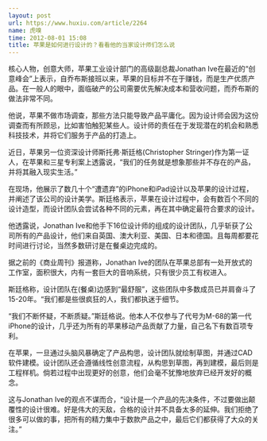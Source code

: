 ```yaml
---
layout: post
url: https://www.huxiu.com/article/2264
name: 虎嗅
time: 2012-08-01 15:08
title: 苹果是如何进行设计的？看看他的当家设计师们怎么说
---
```

核心人物，创意大师，苹果工业设计部门的高级副总裁Jonathan Ive在最近的“创意峰会”上表示，自乔布斯接班以来，苹果的目标并不在于赚钱，而是生产优质产品。在一般人的眼中，面临破产的公司需要优先解决成本和营收问题，而乔布斯的做法非常不同。

他说，苹果不做市场调查，那些方法只能导致产品平庸化。因为设计师会因为这份调查而有所顾忌，比如害怕触犯某些人。设计师的责任在于发现潜在的机会和熟悉科技技术，并将它们服务于产品的打造上。

近日，苹果另一位资深设计师斯托弗·斯廷格(Christopher Stringer)作为第一证人，在苹果和三星专利案上透露说，“我们的任务就是想象那些并不存在的产品，并将其融入现实生活。”

在现场，他展示了数几十个“遭遗弃”的iPhone和iPad设计以及苹果的设计过程，并阐述了该公司的设计美学。斯廷格表示，苹果在设计过程中，会有数百个不同的设计造型，而设计团队会尝试各种不同的元素，再在其中确定最符合要求的设计。

他透露说，Jonathan Ive和他手下16位设计师的组成的设计团队，几乎斩获了公司所有的产品设计，他们来自英国、澳大利亚、美国、日本和德国。且每周都要花时间进行讨论，当然多数研讨是在餐桌边完成的。

据之前的《商业周刊》报道称，Jonathan Ive的团队在苹果总部有一处开放式的工作室，面积很大，内有一套巨大的音响系统，只有很少员工有权进入。

斯廷格称，设计团队在(餐桌)边感到“最舒服”，这些团队中多数成员已并肩奋斗了15-20年。“我们都是些很疯狂的人，我们都执迷于细节。

“我们不断怀疑，不断质疑。”斯廷格说。他本人不仅参与了代号为M-68的第一代iPhone的设计，几乎还为所有的苹果移动产品贡献了力量，自己名下有数百项专利。

在苹果，一旦通过头脑风暴确定了产品构思，设计团队就绘制草图，并通过CAD软件建模。设计团队还会遵循线性创意流程，从构思到草图，再到建模，最后则是工程样机。倘若过程中出现更好的创意，他们会毫不犹豫地放弃已经开发好的概念。

这与Jonathan Ive的观点不谋而合，“设计是一个产品的先决条件，不过要做出颠覆性的设计很难。好是伟大的天敌，合格的设计并不具备太多的延伸。我们拒绝了很多可以做的事，把所有的精力集中于数款产品之中，最后它们都获得了大众的关注。”　　


